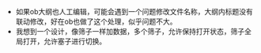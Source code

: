- 如果ob大纲也人工编辑，可能会遇到一个问题修改文件名称，大纲内标题没有联动修改，好在ob也做了这个处理，似乎问题不大。  
- 我想到一个设计，像筛子一样加数据，多个筛子，允许保持打开状态，筛子全局打开，允许塞子进行切换。